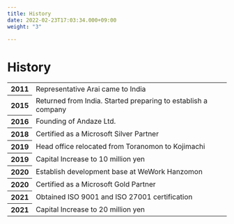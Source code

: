 ```yaml
---
title: History
date: 2022-02-23T17:03:34.000+09:00
weight: "3"

---
```

<h1 class="mb-14">History</h1>

<table>

<tbody>

<tr class="flex p-8 border-0 bg-gray-50">
<th class="w-1/3 font-bold">2011</th>
<td class="w-2/3 p-0">Representative Arai came to India</td>
</tr>

<tr class="flex p-8 border-0">
<th class="w-1/3 font-bold">2015</th>
<td class="w-2/3 p-0">Returned from India. Started preparing to establish a company</td>
</tr>

<tr class="flex p-8 border-0 bg-gray-50">
<th class="w-1/3 font-bold">2016</th>
<td class="w-2/3 p-0">Founding of Andaze Ltd.</td>
</tr>

<tr class="flex p-8 border-0">
<th class="w-1/3 font-bold">2018</th>
<td class="w-2/3 p-0">Certified as a Microsoft Silver Partner</td>
</tr>

<tr class="flex p-8 border-0 bg-gray-50">
<th class="w-1/3 font-bold">2019</th>
<td class="w-2/3 p-0">Head office relocated from Toranomon to Kojimachi</td>
</tr>

<tr class="flex p-8 border-0"> <th class="w-1/3 font-bold">2019</th> <td class="w-2/3 p-0">Capital Increase to 10 million yen</td> </tr>

<tr class="flex p-8 border-0 bg-gray-50">
<th class="w-1/3 font-bold">2020</th>
<td class="w-2/3 p-0">Establish development base at WeWork Hanzomon</td>
</tr>

<tr class="flex p-8 border-0">
<th class="w-1/3 font-bold">2020</th>
<td class="w-2/3 p-0">Certified as a Microsoft Gold Partner
</td>
</tr>

<tr class="flex p-8 border-0 bg-gray-50">
<th class="w-1/3 font-bold">2021</th>
<td class="w-2/3 p-0">Obtained ISO 9001 and ISO 27001 certification</td>
</tr>

<tr class="flex p-8 border-0"> <th class="w-1/3 font-bold">2021</th> <td class="w-2/3 p-0">Capital Increase to 20 million yen</td> </tr>

</tbody>

</table>